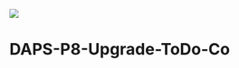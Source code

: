 <a href="https://codeclimate.com/github/08rose08/DAPS-P8-Upgrade-ToDo-Co/maintainability"><img src="https://api.codeclimate.com/v1/badges/7b885b3213f408219b26/maintainability" /></a>

# DAPS-P8-Upgrade-ToDo-Co